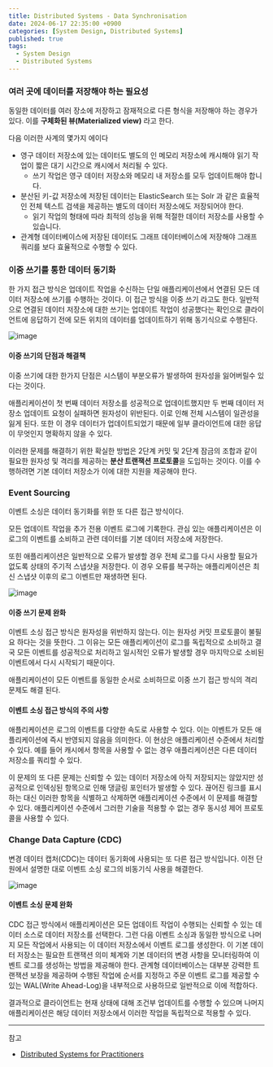 ```yaml
---
title: Distributed Systems - Data Synchronisation
date: 2024-06-17 22:35:00 +0900
categories: [System Design, Distributed Systems]
published: true
tags:
  - System Design
  - Distributed Systems
---
```


### 여러 곳에 데이터를 저장해야 하는 필요성

동일한 데이터를 여러 장소에 저장하고 잠재적으로 다른 형식을 저장해야 하는 경우가 있다.
이를 **구체화된 뷰(Materialized view)** 라고 한다.

다음 이러한 사계의 몇가지 에이다

- 영구 데이터 저장소에 있는 데이터도 별도의 인 메모리 저장소에 캐시해야 읽기 작업이 짧은 대기 시간으로 캐시에서 처리될 수 있다.
  - 쓰기 작업은 영구 데이터 저장소와 메모리 내 저장소를 모두 업데이트해야 합니다.
- 분산된 키-값 저장소에 저장된 데이터는 ElasticSearch 또는 Solr 과 같은 효율적인 전체 텍스트 검색을 제공하는 별도의 데이터 저장소에도 저장되어야 한다.
  - 읽기 작업의 형태에 따라 최적의 성능을 위해 적절한 데이터 저장소를 사용할 수 있습니다.
- 관계형 데이터베이스에 저장된 데이터도 그래프 데이터베이스에 저장해야 그래프 쿼리를 보다 효율적으로 수행할 수 있다.

### 이중 쓰기를 통한 데이터 동기화

한 가지 접근 방식은 업데이트 작업을 수신하는 단일 애플리케이션에서 연결된 모든 데이터 저장소에 쓰기를 수행하는 것이다.
이 접근 방식을 이중 쓰기 라고도 한다.
일반적으로 연결된 데이터 저장소에 대한 쓰기는 업데이트 작업이 성공했다는 확인으로 클라이언트에 응답하기 전에 모든 위치의 데이터를 업데이트하기 위해 동기식으로 수행된다.

![image](https://evandontje.com/images/2017/12/dual-write-example.png)

#### 이중 쓰기의 단점과 해결책

이중 쓰기에 대한 한가지 단점은 시스템이 부분오류가 발생하여 원자성을 잃어버릴수 있다는 것이다.

애플리케이션이 첫 번째 데이터 저장소를 성공적으로 업데이트했지만 두 번째 데이터 저장소 업데이트 요청이 실패하면 원자성이 위반된다.
이로 인해 전체 시스템이 일관성을 잃게 된다.
또한 이 경우 데이터가 업데이트되었기 때문에 일부 클라이언트에 대한 응답이 무엇인지 명확하지 않을 수 있다.

이러한 문제를 해결하기 위한 확실한 방법은 2단계 커밋 및 2단계 잠금의 조합과 같이 필요한 원자성 및 격리를 제공하는 **분산 트랜잭션 프로토콜**을 도입하는 것이다.
이를 수행하려면 기본 데이터 저장소가 이에 대한 지원을 제공해야 한다.

### Event Sourcing

이벤트 소싱은 데이터 동기화를 위한 또 다른 접근 방식이다.

모든 업데이트 작업을 추가 전용 이벤트 로그에 기록한다.
관심 있는 애플리케이션은 이 로그의 이벤트를 소비하고 관련 데이터를 기본 데이터 저장소에 저장한다.

또힌 애플리케이션은 일반적으로 오류가 발생할 경우 전체 로그를 다시 사용할 필요가 없도록 상태의 주기적 스냅샷을 저장한다.
이 경우 오류를 복구하는 애플리케이션은 최신 스냅샷 이후의 로그 이벤트만 재생하면 된다.

![image](https://miro.medium.com/v2/resize:fit:1032/1*ARoiYCmjy2OQAexXOClZyQ.png)

#### 이중 쓰기 문제 완화

이벤트 소싱 접근 방식은 원자성을 위반하지 않는다.
이는 원자성 커밋 프로토콜이 불필요 하다는 것을 뜻한다.
그 이유는 모든 애플리케이션이 로그를 독립적으로 소비하고 결국 모든 이벤트를 성공적으로 처리하고 일시적인 오류가 발생할 경우 마지막으로 소비된 이벤트에서 다시 시작되기 때문이다.

애플리케이션이 모든 이벤트를 동일한 순서로 소비하므로 이중 쓰기 접근 방식의 격리 문제도 해결 된다.

#### 이벤트 소싱 접근 방식의 주의 사항

애플리케이션은 로그의 이벤트를 다양한 속도로 사용할 수 있다.
이는 이벤트가 모든 애플리케이션에 즉시 반영되지 않음을 의미한다.
이 현상은 애플리케이션 수준에서 처리할 수 있다. 예를 들어 캐시에서 항목을 사용할 수 없는 경우 애플리케이션은 다른 데이터 저장소를 쿼리할 수 있다.

이 문제의 또 다른 문제는 신뢰할 수 있는 데이터 저장소에 아직 저장되지는 않았지만 성공적으로 인덱싱된 항목으로 인해 댕글링 포인터가 발생할 수 있다.
끊어진 링크를 표시하는 대신 이러한 항목을 식별하고 삭제하면 애플리케이션 수준에서 이 문제를 해결할 수 있다.
애플리케이션 수준에서 그러한 기술을 적용할 수 없는 경우 동시성 제어 프로토콜을 사용할 수 있다.

### Change Data Capture (CDC)

변경 데이터 캡처(CDC)는 데이터 동기화에 사용되는 또 다른 접근 방식입니다.
이전 단원에서 설명한 대로 이벤트 소싱 로그의 비동기식 사용을 해결한다.

![image](https://pbs.twimg.com/media/FTIgdO8UYAAC4dP.jpg:large)

#### 이벤트 소싱 문제 완화

CDC 접근 방식에서 애플리케이션은 모든 업데이트 작업이 수행되는 신뢰할 수 있는 데이터 소스로 데이터 저장소를 선택한다.
그런 다음 이벤트 소싱과 동일한 방식으로 나머지 모든 작업에서 사용되는 이 데이터 저장소에서 이벤트 로그를 생성한다.
이 기본 데이터 저장소는 필요한 트랜잭션 의미 체계와 기본 데이터의 변경 사항을 모니터링하여 이벤트 로그를 생성하는 방법을 제공해야 한다.
관계형 데이터베이스는 대부분 강력한 트랜잭션 보장을 제공하며 수행된 작업에 순서를 지정하고 주문 이벤트 로그를 제공할 수 있는 WAL(Write Ahead-Log)을 내부적으로 사용하므로 일반적으로 이에 적합하다.

결과적으로 클라이언트는 현재 상태에 대해 조건부 업데이트를 수행할 수 있으며 나머지 애플리케이션은 해당 데이터 저장소에서 이러한 작업을 독립적으로 적용할 수 있다.

---

참고

- [Distributed Systems for Practitioners](https://www.educative.io/courses/distributed-systems-practitioners)
